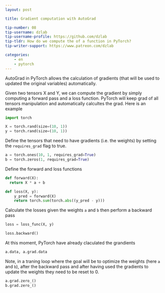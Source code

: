 ```yaml
---
layout: post

title: Gradient computation with AutoGrad

tip-number: 08
tip-username: dzlab
tip-username-profile: https://github.com/dzlab
tip-tldr: How do we compute the of a function in PyTorch?
tip-writer-support: https://www.patreon.com/dzlab

categories:
    - en
    - pytorch
---
```


AutoGrad in PyTorch allows the calculation of gradients (that will be used to updated the original variables) automatically.

Given two tensors X and Y, we can compute the gradient by simply computing a forward pass and a loss function. PyTorch will keep grad of all tensors manipulation and automatically calcultes the grad. Here is an example

```python
import torch

X = torch.rand(size=(10, 1))
y = torch.rand(size=(10, 1))
```

Define the tensors that need to have gradients (i.e. the weights) by setting the `requires_grad` flag to true.

```python
a = torch.ones(10, 1, requires_grad=True)
b = torch.zeros(1, requires_grad=True)
```

Define the forward and loss functions
```python
def forward(X):
  return X * a + b

def loss(X, y):
    y_pred = forward(X)
    return torch.sum(torch.abs((y_pred - y)))
```

Calculate the losses given the weights `a` and `b` then perform a backward pass
```python
loss = loss_func(X, y)

loss.backward()
```

At this moment, PyTorch have already claculated the grandients
```python
a.data, a.grad.data
```

Note, in a traning loop where the goal will be to optimize the weights (here `a` and `b`), after the backward pass and after having used the gradients to update the weights they need to be reset to 0.
```python
a.grad.zero_()
b.grad.zero_()
```